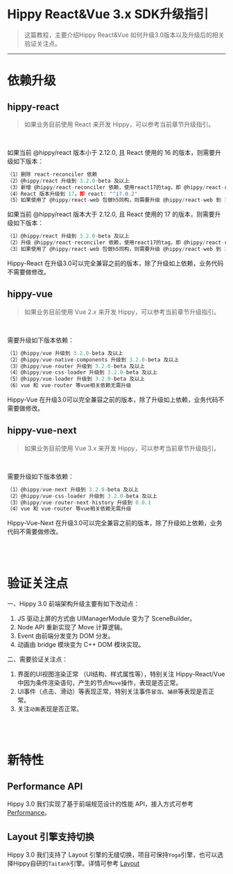 # Hippy React&Vue 3.x SDK升级指引

> 这篇教程，主要介绍Hippy React&Vue 如何升级3.0版本以及升级后的相关验证关注点。

---

# 依赖升级

## hippy-react

>如果业务目前使用 React 来开发 Hippy，可以参考当前章节升级指引。
</br>

如果当前 @hippy/react 版本小于 2.12.0, 且 React 使用的 16 的版本，则需要升级如下版本：

``` javascript
（1）删除 react-reconciler 依赖
（2）@hippy/react 升级到 3.2.0-beta 及以上
（3）新增 @hippy/react-reconciler 依赖，使用react17的tag，即 @hippy/react-reconciler: "react17"
（4）React 版本升级到 17，即 react: "^17.0.2"
（5）如果使用了 @hippy/react-web 包做h5同构，则需要升级 @hippy/react-web 到 3.2.0-beta 及以上
```

如果当前 @hippy/react 版本大于 2.12.0, 且 React 使用的 17 的版本，则需要升级如下版本：

``` javascript
（1）@hippy/react 升级到 3.2.0-beta 及以上
（2）升级 @hippy/react-reconciler 依赖，使用react17的tag，即 @hippy/react-reconciler: "react17"
（3）如果使用了 @hippy/react-web 包做h5同构，则需要升级 @hippy/react-web 到 3.2.0-beta 及以上
```

Hippy-React 在升级3.0可以完全兼容之前的版本，除了升级如上依赖，业务代码不需要做修改。

## hippy-vue

>如果业务目前使用 Vue 2.x 来开发 Hippy，可以参考当前章节升级指引。
</br>

需要升级如下版本依赖：

``` javascript
（1）@hippy/vue 升级到 3.2.0-beta 及以上
（2）@hippy/vue-native-components 升级到 3.2.0-beta 及以上
（3）@hippy/vue-router 升级到 3.2.0-beta 及以上
（4）@hippy/vue-css-loader 升级到 3.2.0-beta 及以上
（5）@hippy/vue-loader 升级到 3.2.0-beta 及以上
（6）vue 和 vue-router 等vue相关依赖无需升级
```

Hippy-Vue 在升级3.0可以完全兼容之前的版本，除了升级如上依赖，业务代码不需要做修改。



## hippy-vue-next

>如果业务目前使用 Vue 3.x 来开发 Hippy，可以参考当前章节升级指引。
</br>

需要升级如下版本依赖：

``` javascript
（1）@hippy/vue-next 升级到 3.2.0-beta 及以上
（2）@hippy/vue-css-loader 升级到 3.2.0-beta 及以上
（3）@hippy/vue-router-next-history 升级到 0.0.1
（4）vue 和 vue-router 等vue相关依赖无需升级
```

Hippy-Vue-Next 在升级3.0可以完全兼容之前的版本，除了升级如上依赖，业务代码不需要做修改。

</br>
</br>

# 验证关注点

一、Hippy 3.0 前端架构升级主要有如下改动点：
</br>

1. JS 驱动上屏的方式由 UIManagerModule 变为了 SceneBuilder。
2. Node API 重新实现了 Move 计算逻辑。
3. Event 由前端分发变为 DOM 分发。
4. 动画由 bridge 模块变为 C++ DOM 模块实现。

二、需要验证关注点：
</br>

1. 界面的UI视图渲染正常 （UI结构、样式属性等），特别关注 Hippy-React/Vue 中因为条件渲染语句，产生的节点`Move`操作，表现是否正常。
2. UI事件（点击、滑动）等表现正常，特别关注事件`冒泡`、`捕获`等表现是否正常。
3. 关注`动画`表现是否正常。

</br>
</br>

# 新特性

## Performance API

Hippy 3.0 我们实现了基于前端规范设计的性能 API，接入方式可参考 [Performance](feature/feature3.0/performance.md)。

## Layout 引擎支持切换

Hippy 3.0 我们支持了 Layout 引擎的无缝切换，项目可保持`Yoga`引擎，也可以选择Hippy自研的`Taitank`引擎。详情可参考 [Layout](feature/feature3.0/layout.md)
